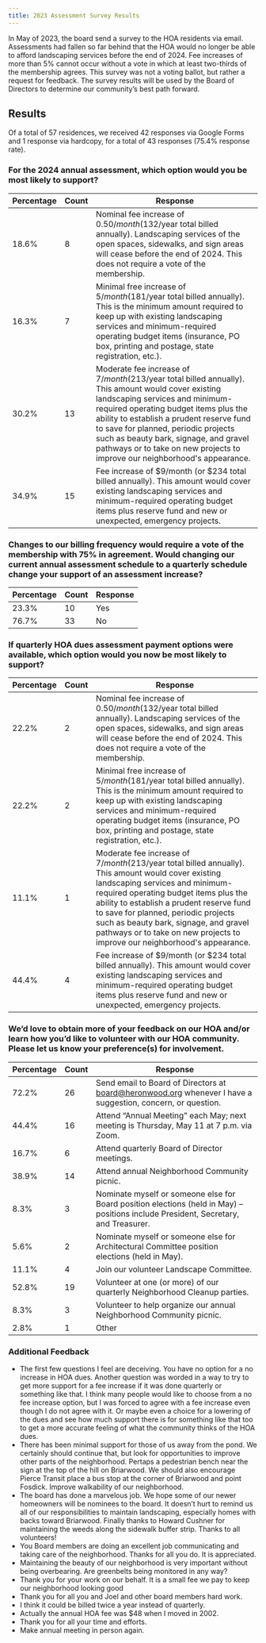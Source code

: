 ```yaml
---
title: 2023 Assessment Survey Results
---
```


In May of 2023, the board send a survey to the HOA residents via email. Assessments had fallen so far behind that the HOA would no longer be able to afford landscaping services before the end of 2024. Fee increases of more than 5% cannot occur without a vote in which at least two-thirds of the membership agrees. This survey was not a voting ballot, but rather a request for feedback. The survey results will be used by the Board of Directors to determine our community’s best path forward.

## Results

Of a total of 57 residences, we received 42 responses via Google Forms and 1 response via hardcopy, for a total of 43 responses (75.4% response rate).

### For the 2024 annual assessment, which option would you be most likely to support?

Percentage | Count | Response
-----------|-------|---------
18.6%      | 8     | Nominal fee increase of $0.50/month ($132/year total billed annually). Landscaping services of the open spaces, sidewalks, and sign areas will cease before the end of 2024. This does not require a vote of the membership.
16.3%      | 7     | Minimal free increase of $5/month ($181/year total billed annually). This is the minimum amount required to keep up with existing landscaping services and minimum-required operating budget items (insurance, PO box, printing and postage, state registration, etc.).
30.2%      | 13    | Moderate fee increase of $7/month ($213/year total billed annually). This amount would cover existing landscaping services and minimum-required operating budget items plus the ability to establish a prudent reserve fund to save for planned, periodic projects such as beauty bark, signage, and gravel pathways or to take on new projects to improve our neighborhood's appearance.
34.9%      | 15    | Fee increase of $9/month (or $234 total billed annually). This amount would cover existing landscaping services and minimum-required operating budget items plus reserve fund and new or unexpected, emergency projects.

### Changes to our billing frequency would require a vote of the membership with 75% in agreement. Would changing our current annual assessment schedule to a quarterly schedule change your support of an assessment increase?

Percentage | Count | Response
-----------|-------|---------
23.3%      | 10    | Yes
76.7%      | 33    | No

### If quarterly HOA dues assessment payment options were available, which option would you now be most likely to support?

Percentage | Count | Response
-----------|-------|---------
22.2%      | 2     | Nominal fee increase of $0.50/month ($132/year total billed annually). Landscaping services of the open spaces, sidewalks, and sign areas will cease before the end of 2024. This does not require a vote of the membership.
22.2%      | 2     | Minimal free increase of $5/month ($181/year total billed annually). This is the minimum amount required to keep up with existing landscaping services and minimum-required operating budget items (insurance, PO box, printing and postage, state registration, etc.).
11.1%      | 1     | Moderate fee increase of $7/month ($213/year total billed annually). This amount would cover existing landscaping services and minimum-required operating budget items plus the ability to establish a prudent reserve fund to save for planned, periodic projects such as beauty bark, signage, and gravel pathways or to take on new projects to improve our neighborhood's appearance.
44.4%      | 4     | Fee increase of $9/month (or $234 total billed annually). This amount would cover existing landscaping services and minimum-required operating budget items plus reserve fund and new or unexpected, emergency projects.

### We’d love to obtain more of your feedback on our HOA and/or learn how you’d like to volunteer with our HOA community. Please let us know your preference(s) for involvement.

Percentage | Count | Response
-----------|-------|---------
72.2%      | 26    | Send email to Board of Directors at board@heronwood.org whenever I have a suggestion, concern, or question.
44.4%      | 16    | Attend “Annual Meeting” each May; next meeting is Thursday, May 11 at 7 p.m. via Zoom.
16.7%      | 6     | Attend quarterly Board of Director meetings.
38.9%      | 14    | Attend annual Neighborhood Community picnic.
8.3%       | 3     | Nominate myself or someone else for Board position elections (held in May) – positions include President, Secretary, and Treasurer.
5.6%       | 2     | Nominate myself or someone else for Architectural Committee position elections (held in May).
11.1%      | 4     | Join our volunteer Landscape Committee.
52.8%      | 19    | Volunteer at one (or more) of our quarterly Neighborhood Cleanup parties.
8.3%       | 3     | Volunteer to help organize our annual Neighborhood Community picnic.
2.8%       | 1     | Other

### Additional Feedback

* The first few questions I feel are deceiving. You have no option for a no increase in HOA dues. Another question was worded in a way to try to get more support for a fee increase if it was done quarterly or something like that. I think many people would like to choose from a no fee increase option, but I was forced to agree with a fee increase even though I do not agree with it. Or maybe even a choice for a lowering of the dues and see how much support there is for something like that too to get a more accurate feeling of what the community thinks of the HOA dues.
* There has been minimal support for those of us away from the pond. We certainly should continue that, but look for opportunities to improve other parts of the neighborhood. Pertaps a pedestrian bench near the sign at the top of the hill on Briarwood. We should also encourage Pierce Transit place a bus stop at the corner of Briarwood and point Fosdick. Improve walkability of our neighborhood.
* The board has done a marvelous job. We hope some of our newer homeowners will be nominees to the board. It doesn’t hurt to remind us all of our responsibilities to maintain landscaping, especially homes with backs toward Briarwood. Finally thanks to Howard Cushner for maintaining the weeds along the sidewalk buffer strip. Thanks to all volunteers!
* You Board members are doing an excellent job communicating and taking care of the neighborhood. Thanks for all you do. It is appreciated.
* Maintaining the beauty of our neighborhood is very important without being overbearing. Are greenbelts being monitored in any way?
* Thank you for your work on our behalf. It is a small fee we pay to keep our neighborhood looking good
* Thank you for all you and Joel and other board members hard work.
* I think it could be billed twice a year instead of quarterly.
* Actually the annual HOA fee was $48 when I moved in 2002.
* Thank you for all your time and efforts.
* Make annual meeting in person again.

